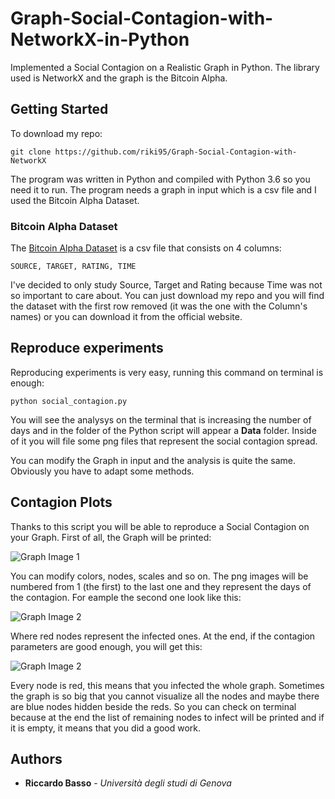 # Graph-Social-Contagion-with-NetworkX-in-Python
Implemented a Social Contagion on a Realistic Graph in Python. The library used is NetworkX and the graph is the Bitcoin Alpha.

## Getting Started

To download my repo:

```
git clone https://github.com/riki95/Graph-Social-Contagion-with-NetworkX
```

The program was written in Python and compiled with Python 3.6 so you need it to run.
The program needs a graph in input which is a csv file and I used the Bitcoin Alpha Dataset.

### Bitcoin Alpha Dataset

The [Bitcoin Alpha Dataset](https://snap.stanford.edu/data/soc-sign-bitcoin-alpha.html) is a csv file that consists on 4 columns:
```
SOURCE, TARGET, RATING, TIME
```

I've decided to only study Source, Target and Rating because Time was not so important to care about.
You can just download my repo and you will find the dataset with the first row removed (it was the one with the Column's names) or you can download it from the official website.

## Reproduce experiments

Reproducing experiments is very easy, running this command on terminal is enough:

```
python social_contagion.py
```
You will see the analysys on the terminal that is increasing the number of days and in the folder of the Python script will appear a **Data** folder. Inside of it you will file some png files that represent the social contagion spread.

You can modify the Graph in input and the analysis is quite the same. Obviously you have to adapt some methods. 

## Contagion Plots

Thanks to this script you will be able to reproduce a Social Contagion on your Graph. First of all, the Graph will be printed:

![Graph Image 1](https://i.imgur.com/72EXAqG.png)

You can modify colors, nodes, scales and so on. The png images will be numbered from 1 (the first) to the last one and they represent the days of the contagion. For eample the second one look like this:

![Graph Image 2](https://i.imgur.com/iEAn7r7.jpg)

Where red nodes represent the infected ones. At the end, if the contagion parameters are good enough, you will get this:

![Graph Image 2](https://i.imgur.com/xf5u7Hv.png)

Every node is red, this means that you infected the whole graph. Sometimes the graph is so big that you cannot visualize all the nodes and maybe there are blue nodes hidden beside the reds. So you can check on terminal because at the end the list of remaining nodes to infect will be printed and if it is empty, it means that you did a good work.

## Authors

* **Riccardo Basso** - *Università degli studi di Genova*


